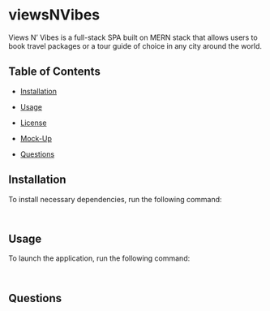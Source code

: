 # viewsNVibes
Views N’ Vibes is a full-stack SPA built on MERN stack that allows users to book travel packages or a tour guide of choice in any city around the world.


## Table of Contents

- [Installation](#installation)

- [Usage](#usage)

- [License](#license)

- [Mock-Up](#mock-up)

- [Questions](#questions)


## Installation

To install necessary dependencies, run the following command:

```


```

## Usage

To launch the application, run the following command:

```


```



## Questions
